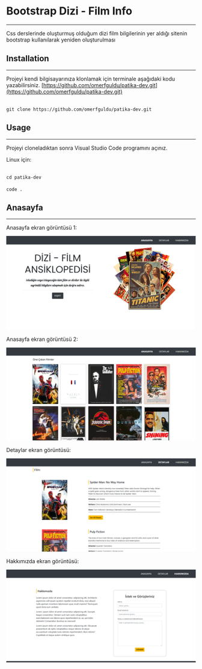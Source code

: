 # Bootstrap Dizi - Film Info
---

Css derslerinde oluşturmuş olduğum dizi film bilgilerinin yer aldığı sitenin bootstrap kullanılarak yeniden oluşturulması

## Installation
---

Projeyi kendi bilgisayarınıza klonlamak için terminale aşağıdaki kodu yazabilirsiniz.
[https://github.com/omerfguldu/patika-dev.git](https://github.com/omerfguldu/patika-dev.git)

```

git clone https://github.com/omerfguldu/patika-dev.git

```

## Usage
---

Projeyi cloneladıktan sonra Visual Studio Code programını açınız.

Linux için:

```

cd patika-dev

code .

```

## Anasayfa
---

Anasayfa ekran görüntüsü 1:

![Anasayfa - 1](assets/anasayfa-1.png "Anasayfa - 1")

Anasayfa ekran görüntüsü 2:

![Anasayfa - 2](assets/anasayfa-2.png "Anasayfa - 2")

Detaylar ekran görüntüsü:

![Detaylar](assets/detaylar.png "Detaylar")

Hakkımızda ekran görüntüsü: 

![Hakkımızda](assets/hakkimizda.png "Hakkımızda")